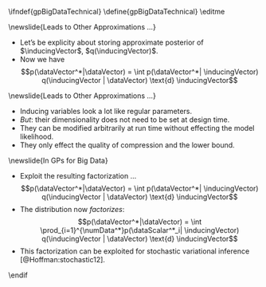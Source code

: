 \ifndef{gpBigDataTechnical}
\define{gpBigDataTechnical}
\editme

\newslide{Leads to Other Approximations ...}

* Let’s be explicity about storing approximate posterior of $\inducingVector$, $q(\inducingVector)$.
* Now we have
  $$p(\dataVector^*|\dataVector) = \int p(\dataVector^*| \inducingVector) q(\inducingVector | \dataVector) \text{d} \inducingVector$$

\newslide{Leads to Other Approximations ...}

* Inducing variables look a lot like regular parameters.
* *But*: their dimensionality does not need to be set at design time.
* They can be modified arbitrarily at run time without effecting the model likelihood.
* They only effect the quality of compression and the lower bound.

\newslide{In GPs for Big Data}

* Exploit the resulting factorization ...
  $$p(\dataVector^*|\dataVector) = \int p(\dataVector^*| \inducingVector) q(\inducingVector | \dataVector) \text{d} \inducingVector$$
* The distribution now *factorizes*:
  $$p(\dataVector^*|\dataVector) = \int \prod_{i=1}^{\numData^*}p(\dataScalar^*_i| \inducingVector) q(\inducingVector | \dataVector) \text{d} \inducingVector$$
* This factorization can be exploited for stochastic variational inference [@Hoffman:stochastic12].

\endif
